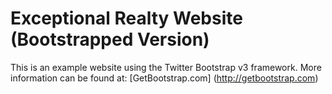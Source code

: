 # Exceptional Realty Website (Bootstrapped Version)

This is an example website using the Twitter Bootstrap v3 framework.
More information can be found at:
[GetBootstrap.com] (http://getbootstrap.com)